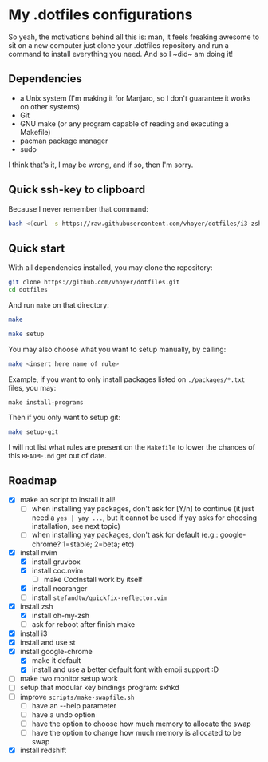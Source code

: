My .dotfiles configurations
===========================

So yeah, the motivations behind all this is: man, it feels freaking awesome to sit on a new
computer just clone your .dotfiles repository and run a command to install everything you
need. And so I ~did~ am doing it!

## Dependencies

- a Unix system (I'm making it for Manjaro, so I don't guarantee it works on other systems)
- Git
- GNU make (or any program capable of reading and executing a Makefile)
- pacman package manager 
- sudo

I think that's it, I may be wrong, and if so, then I'm sorry.

## Quick ssh-key to clipboard

Because I never remember that command:

```bash
bash <(curl -s https://raw.githubusercontent.com/vhoyer/dotfiles/i3-zsh/scripts/generate-ssh-key.sh) <your@email.here>
```

## Quick start

With all dependencies installed, you may clone the repository:

```bash
git clone https://github.com/vhoyer/dotfiles.git
cd dotfiles
```

And run `make` on that directory:

```bash
make

make setup
```

You may also choose what you want to setup manually, by calling:

```bash
make <insert here name of rule>
```

Example, if you want to only install packages listed on `./packages/*.txt` files, you may:

```
make install-programs
```

Then if you only want to setup git:

```bash
make setup-git
```

I will not list what rules are present on the `Makefile` to lower the chances of this
`README.md` get out of date.

## Roadmap

- [x] make an script to install it all!
  - [ ] when installing yay packages, don't ask for [Y/n] to continue (it just 
      need a `yes | yay ...`, but it cannot be used if yay asks for choosing
      installation, see next topic)
  - [ ] when installing yay packages, don't ask for default
      (e.g.: google-chrome? 1=stable; 2=beta; etc)
- [x] install nvim
  - [x] install gruvbox
  - [x] install coc.nvim
    - [ ] make CocInstall work by itself
  - [x] install neoranger
  - [ ] install `stefandtw/quickfix-reflector.vim`
- [x] install zsh
  - [x] install oh-my-zsh
  - [ ] ask for reboot after finish make
- [x] install i3
- [x] install and use st
- [x] install google-chrome
  - [x] make it default
  - [x] install and use a better default font with emoji support :D
- [ ] make two monitor setup work
- [ ] setup that modular key bindings program: sxhkd
- [ ] improve `scripts/make-swapfile.sh`
  - [ ] have an --help parameter
  - [ ] have a undo option
  - [ ] have the option to choose how much memory to allocate the swap
  - [ ] have the option to change how much memory is allocated to be swap
- [x] install redshift
